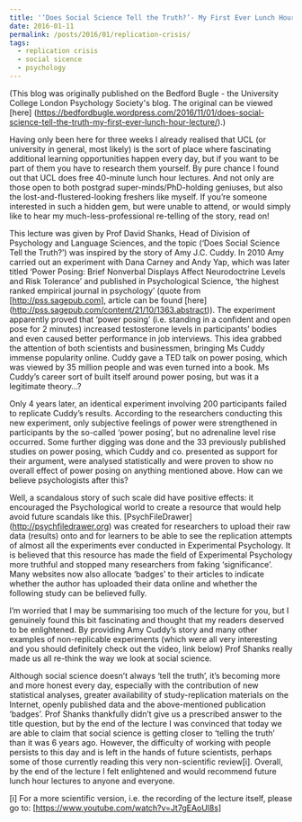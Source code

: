 ```yaml
---
title: '‘Does Social Science Tell the Truth?’- My First Ever Lunch Hour Lecture'
date: 2016-01-11
permalink: /posts/2016/01/replication-crisis/
tags:
  - replication crisis
  - social sicence
  - psychology
---
```


(This blog was originally published on the Bedford Bugle - the University College London Psychology Society's blog. The original can be viewed [here] (https://bedfordbugle.wordpress.com/2016/11/01/does-social-science-tell-the-truth-my-first-ever-lunch-hour-lecture/).)


Having only been here for three weeks I already realised that UCL (or university in general, most likely) is the sort of place where fascinating additional learning opportunities happen every day, but if you want to be part of them you have to research them yourself. By pure chance I found out that UCL does free 40-minute lunch hour lectures. And not only are those open to both postgrad super-minds/PhD-holding geniuses, but also the lost-and-flustered-looking freshers like myself. If you’re someone interested in such a hidden gem, but were unable to attend, or would simply like to hear my much-less-professional re-telling of the story, read on!


This lecture was given by Prof David Shanks, Head of Division of Psychology and Language Sciences, and the topic (‘Does Social Science Tell the Truth?’) was inspired by the story of Amy J.C. Cuddy. In 2010 Amy carried out an experiment with Dana Carney and Andy Yap, which was later titled ‘Power Posing: Brief Nonverbal Displays Affect Neurodoctrine Levels and Risk Tolerance’ and published in Psychological Science, ‘the highest ranked empirical journal in psychology’ (quote from [http://pss.sagepub.com], article can be found [here] (http://pss.sagepub.com/content/21/10/1363.abstract)). The experiment apparently proved that ‘power posing’ (i.e. standing in a confident and open pose for 2 minutes) increased testosterone levels in participants’ bodies and even caused better performance in job interviews. This idea grabbed the attention of both scientists and businessmen, bringing Ms Cuddy immense popularity online. Cuddy gave a TED talk on power posing, which was viewed by 35 million people and was even turned into a book. Ms Cuddy’s career sort of built itself around power posing, but was it a legitimate theory…?

Only 4 years later, an identical experiment involving 200 participants failed to replicate Cuddy’s results. According to the researchers conducting this new experiment, only subjective feelings of power were strengthened in participants by the so-called ‘power posing’, but no adrenaline level rise occurred. Some further digging was done and the 33 previously published studies on power posing, which Cuddy and co. presented as support for their argument, were analysed statistically and were proven to show no overall effect of power posing on anything mentioned above. How can we believe psychologists after this?

Well, a scandalous story of such scale did have positive effects: it encouraged the Psychological world to create a resource that would help avoid future scandals like this. [PsychFileDrawer] (http://psychfiledrawer.org) was created for researchers to upload their raw data (results) onto and for learners to be able to see the replication attempts of almost all the experiments ever conducted in Experimental Psychology. It is believed that this resource has made the field of Experimental Psychology more truthful and stopped many researchers from faking ‘significance’. Many websites now also allocate ‘badges’ to their articles to indicate whether the author has uploaded their data online and whether the following study can be believed fully.

I’m worried that I may be summarising too much of the lecture for you, but I genuinely found this bit fascinating and thought that my readers deserved to be enlightened. By providing Amy Cuddy’s story and many other examples of non-replicable experiments (which were all very interesting and you should definitely check out the video, link below) Prof Shanks really made us all re-think the way we look at social science.

Although social science doesn’t always ‘tell the truth’, it’s becoming more and more honest every day, especially with the contribution of new statistical analyses, greater availability of study-replication materials on the Internet, openly published data and the above-mentioned publication ‘badges’. Prof Shanks thankfully didn’t give us a prescribed answer to the title question, but by the end of the lecture I was convinced that today we are able to claim that social science is getting closer to ‘telling the truth’ than it was 6 years ago. However, the difficulty of working with people persists to this day and is left in the hands of future scientists, perhaps some of those currently reading this very non-scientific review[i]. Overall, by the end of the lecture I felt enlightened and would recommend future lunch hour lectures to anyone and everyone.

[i] For a more scientific version, i.e. the recording of the lecture itself, please go to: [https://www.youtube.com/watch?v=Jt7gEAoUl8s]
